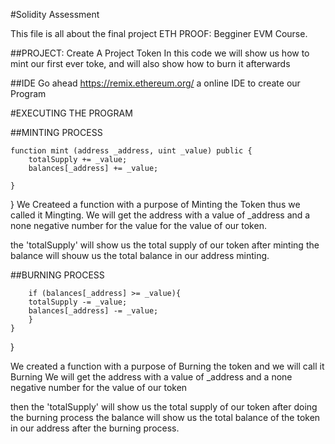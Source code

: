 #Solidity Assessment 

This file is all about the final project ETH PROOF: Begginer EVM Course.

##PROJECT:  Create A Project Token
In this code we will show us how to mint our first ever toke, and will also show how to burn
it afterwards

##IDE
Go ahead https://remix.ethereum.org/ a online IDE to create our Program

#EXECUTING THE PROGRAM

##MINTING PROCESS

    function mint (address _address, uint _value) public {
        totalSupply += _value; 
        balances[_address] += _value;

    }
}
We Createed a function with a purpose of Minting the Token thus we called it Mingting. 
We will get the address with a value of _address and a none negative number for the value
for the value of our token. 

the 'totalSupply' will show us the total supply of our token after minting the balance will shouw us the total balance in our
address minting.

##BURNING PROCESS

        if (balances[_address] >= _value){
        totalSupply -= _value; 
        balances[_address] -= _value;
        }
    }
}

We created a function with a purpose of Burning the token and we will call it Burning
We will get the address with a value of _address and a none negative number for the value of our token

then the 'totalSupply' will show us the total supply of our token after doing the burning process
the balance will show us the total balance of the token in our address after the burning process.
